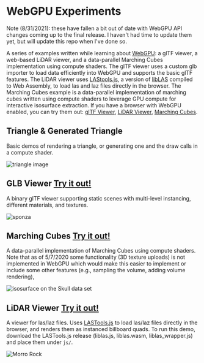 # WebGPU Experiments

Note (8/31/2021): these have fallen a bit out of date with WebGPU API changes coming up to
the final release. I haven't had time to update them yet, but will update this repo when
I've done so.

A series of examples written while learning about [WebGPU](https://gpuweb.github.io/gpuweb/):
a glTF viewer, a web-based LiDAR viewer, and a data-parallel Marching Cubes implementation using compute shaders.
The glTF viewer uses a custom glb importer to load data efficiently into WebGPU and supports
the basic glTF features. The LiDAR viewer uses [LAStools.js](https://github.com/Twinklebear/LAStools.js),
a version of [libLAS](https://github.com/LAStools/LAStools)
compiled to Web Assembly, to load las and laz files directly in the browser.
The Marching Cubes example is a data-parallel implementation of marching cubes
written using compute shaders to leverage GPU compute for interactive isosurface
extraction. If you have a browser with WebGPU enabled, you can try them out:
[glTF Viewer](https://www.willusher.io/webgpu-experiments/glb_viewer.html),
[LiDAR Viewer](https://www.willusher.io/webgpu-experiments/lidar_viewer.html),
[Marching Cubes](https://www.willusher.io/webgpu-experiments/marching_cubes.html).

## Triangle & Generated Triangle

Basic demos of rendering a triangle, or generating one and the draw calls in a compute shader.

![triangle image](https://i.imgur.com/qmiPZx8.png)

## GLB Viewer [Try it out!](https://www.willusher.io/webgpu-experiments/glb_viewer.html)

A binary glTF viewer supporting static scenes with multi-level instancing, different materials, and textures.

![sponza](https://i.imgur.com/GQBJC92.png)

## Marching Cubes [Try it out!](https://www.willusher.io/webgpu-experiments/marching_cubes.html)

A data-parallel implementation of Marching Cubes using compute shaders.
Note that as of 5/7/2020 some functionality (3D texture uploads) is not implemented in WebGPU
which would make this easier to implement or include some other features (e.g.,
sampling the volume, adding volume rendering),

![isosurface on the Skull data set](https://i.imgur.com/3XMumHL.png)

## LiDAR Viewer [Try it out!](https://www.willusher.io/webgpu-experiments/lidar_viewer.html)

A viewer for las/laz files. Uses [LASTools.js](https://github.com/Twinklebear/LAStools.js)
to load las/laz files directly in the browser, and renders them as instanced billboard quads.
To run this demo, download the LASTools.js release (liblas.js, liblas.wasm, liblas_wrapper.js)
and place them under `js/`.

![Morro Rock](https://i.imgur.com/j21k9Z9.png)

